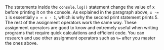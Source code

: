 The statements inside the `console.log()` statement change the value of x before printing it on the console. As explained in the paragraph above, `x -= 1` is essentially `x = x - 1`, which is why the second print statement prints 5. The rest of the assignment operators work the same way. These assignment operators are good to know and extremely useful when writing programs that require quick calculations and efficient code. You can research and use other assignment operators such as `%=` after you master the ones above.